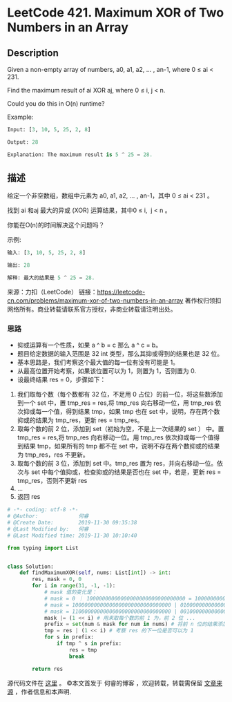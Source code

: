 # LeetCode 421. Maximum XOR of Two Numbers in an Array

## Description

Given a non-empty array of numbers, a0, a1, a2, … , an-1, where 0 ≤ ai < 231.

Find the maximum result of ai XOR aj, where 0 ≤ i, j < n.

Could you do this in O(n) runtime?

Example:

```py
Input: [3, 10, 5, 25, 2, 8]

Output: 28

Explanation: The maximum result is 5 ^ 25 = 28.
```
## 描述

给定一个非空数组，数组中元素为 a0, a1, a2, … , an-1，其中 0 ≤ ai < 231 。

找到 ai 和aj 最大的异或 (XOR) 运算结果，其中0 ≤ i,  j < n 。

你能在O(n)的时间解决这个问题吗？

示例:

```py
输入: [3, 10, 5, 25, 2, 8]

输出: 28

解释: 最大的结果是 5 ^ 25 = 28.
```

来源：力扣（LeetCode）
链接：https://leetcode-cn.com/problems/maximum-xor-of-two-numbers-in-an-array
著作权归领扣网络所有。商业转载请联系官方授权，非商业转载请注明出处。
### 思路

* 抑或运算有一个性质，如果 a ^ b = c 那么 a ^ c = b。
* 题目给定数据的输入范围是 32 int 类型，那么其抑或得到的结果也是 32 位。
* 基本思路是，我们考察这个最大值的每一位有没有可能是 1。
* 从最高位置开始考察，如果该位置可以为 1，则置为 1，否则置为 0.
* 设最终结果 res = 0，步骤如下：

1. 我们取每个数（每个数都有 32 位，不足用 0 占位）的前一位，将这些数添加到一个 set 中，置 tmp_res = res,将 tmp_res 向右移动一位，用 tmp_res 依次抑或每一个值，得到结果 tmp，如果 tmp 也在 set 中，说明，存在两个数抑或的结果为 tmp_res，更新 res = tmp_res。
2. 取每个数的前 2 位，添加到 set（初始为空，不是上一次结果的 set ） 中。置 tmp_res = res,将 tmp_res 向右移动一位。用 tmp_res 依次抑或每一个值得到结果 tmp，如果所有的 tmp 都不在 set 中，说明不存在两个数抑或的结果为 tmp_res，res 不更新。
3. 取每个数的前 3 位，添加到 set 中。tmp_res 置为 res，并向右移动一位。依次与 set 中每个值抑或，检查抑或的结果是否也在 set 中，若是，更新 res = tmp_res，否则不更新 res 
4. ...
5. 返回 res

```py
# -*- coding: utf-8 -*-
# @Author:             何睿
# @Create Date:        2019-11-30 09:35:38
# @Last Modified by:   何睿
# @Last Modified time: 2019-11-30 10:10:40

from typing import List


class Solution:
    def findMaximumXOR(self, nums: List[int]) -> int:
        res, mask = 0, 0
        for i in range(31, -1, -1):
            # mask 值的变化是：
            # mask = 0 ｜ 10000000000000000000000000000000 = 10000000000000000000000000000000
            # mask = 10000000000000000000000000000000 | 01000000000000000000000000000000 = 11000000000000000000000000000000
            # mask = 11000000000000000000000000000000 | 00100000000000000000000000000000 = 11100000000000000000000000000000
            mask |= (1 << i) # 用来取每个数的前 1 为，前 2 位 ...
            prefix = set(num & mask for num in nums) # 将前 n 位的结果添加到空 set 中
            tmp = res | (1 << i) # 考察 res 的下一位是否可以为 1
            for s in prefix:
                if tmp ^ s in prefix:
                    res = tmp
                    break

        return res

```

源代码文件在 [这里](https://github.com/ruicore/Algorithm/blob/master/LeetCode/2019-11-30-421-Maximum-XOR-of-Two-Numbers-in-an-Array.py) 。
©本文首发于 何睿的博客 ，欢迎转载，转载需保留 [文章来源](https://ruicore.cn/leetcode-421-maximum-xor-of-two-numbers-in-an-array/) ，作者信息和本声明.
